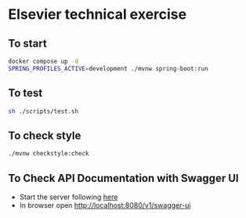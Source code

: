 # Elsevier technical exercise

## To start
```sh
docker compose up -d
SPRING_PROFILES_ACTIVE=development ./mvnw spring-boot:run
```

## To test
```sh
sh ./scripts/test.sh
```

## To check style
```sh
./mvnw checkstyle:check
```

## To Check API Documentation with Swagger UI

- Start the server following [here](#to-start)
- In browser open [http://localhost:8080/v1/swagger-ui](http://localhost:8080/v1/swagger-ui)